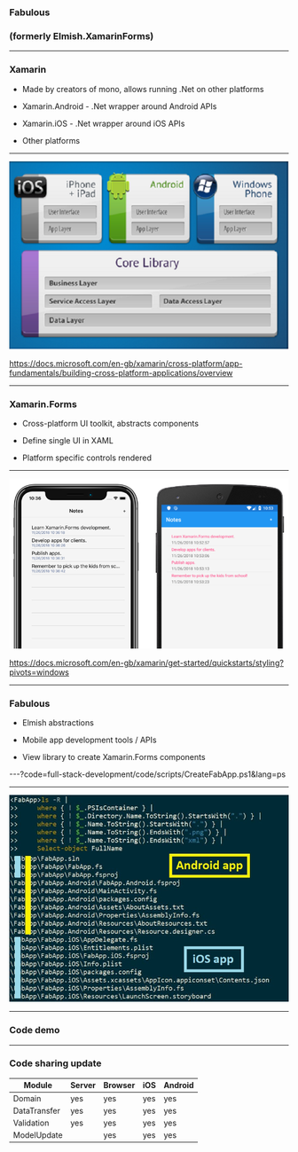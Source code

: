 
### Fabulous

### (formerly Elmish.XamarinForms)

---

### Xamarin

- Made by creators of mono, allows running .Net on other platforms

- Xamarin.Android - .Net wrapper around Android APIs

- Xamarin.iOS - .Net wrapper around iOS APIs

- Other platforms

---

![Xamarin](full-stack-development/assets/img/xamarinPlatform.png)

https://docs.microsoft.com/en-gb/xamarin/cross-platform/app-fundamentals/building-cross-platform-applications/overview

---

### Xamarin.Forms

- Cross-platform UI toolkit, abstracts components

- Define single UI in XAML

- Platform specific controls rendered

---

![Xamarin](full-stack-development/assets/img/xamarinNotes.png)

https://docs.microsoft.com/en-gb/xamarin/get-started/quickstarts/styling?pivots=windows

---

### Fabulous

- Elmish abstractions

- Mobile app development tools / APIs

- View library to create Xamarin.Forms components


---?code=full-stack-development/code/scripts/CreateFabApp.ps1&lang=ps

---

![Files](full-stack-development/assets/img/FabulousAppNewFilesAnnotated.jpg)

---

### Code demo

---

### Code sharing update

| Module       | Server | Browser |  iOS  | Android |
| ------------ | ------ | ------  |------ |-------- |
| Domain       |  yes   |   yes   |  yes  |   yes   |
| DataTransfer |  yes   |   yes   |  yes  |   yes   |
| Validation   |  yes   |   yes   |  yes  |   yes   |
| ModelUpdate  |        |   yes   |  yes  |   yes   |
